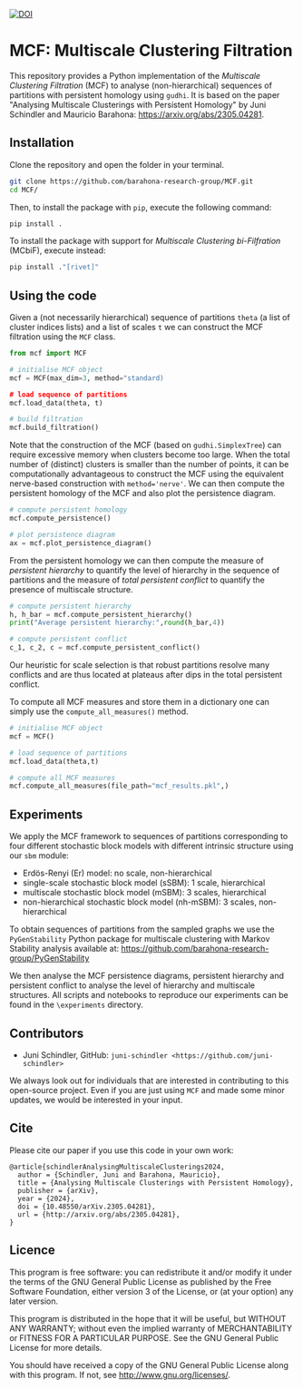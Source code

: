 [![DOI](https://zenodo.org/badge/486166159.svg)](https://zenodo.org/doi/10.5281/zenodo.12665882)

# MCF: Multiscale Clustering Filtration

This repository provides a Python implementation of the *Multiscale Clustering Filtration* (MCF) to analyse (non-hierarchical) sequences of partitions with persistent homology using `gudhi`. It is based on the paper "Analysing Multiscale Clusterings with Persistent Homology" by Juni Schindler and Mauricio Barahona: https://arxiv.org/abs/2305.04281.


## Installation
Clone the repository and open the folder in your terminal. 

```zsh
git clone https://github.com/barahona-research-group/MCF.git
cd MCF/
```

Then, to install the package with ``pip``, execute the following command:

```zsh
pip install .
```

To install the package with support for *Multiscale Clustering bi-Filfration* (MCbiF), execute instead:

```zsh
pip install ."[rivet]" 
```

## Using the code

Given a (not necessarily hierarchical) sequence of partitions `theta` (a list of cluster indices lists) and a list of scales `t` we can construct the MCF filtration using the `MCF` class.

```Python
from mcf import MCF

# initialise MCF object
mcf = MCF(max_dim=3, method="standard)

# load sequence of partitions
mcf.load_data(theta, t)

# build filtration
mcf.build_filtration()
```

Note that the construction of the MCF (based on `gudhi.SimplexTree`) can require excessive memory when clusters become too large. When the total number of (distinct) clusters is smaller than the number of points, it can be computationally advantageous to construct the MCF using the equivalent nerve-based construction with `method='nerve'`. We can then compute the persistent homology of the MCF and also plot the persistence diagram.

```Python
# compute persistent homology
mcf.compute_persistence()

# plot persistence diagram
ax = mcf.plot_persistence_diagram()
```

From the persistent homology we can then compute the measure of *persistent hierarchy* to quantify the level of hierarchy in the sequence of partitions and the measure of *total persistent conflict* to quantify the presence of multiscale structure. 

```Python
# compute persistent hierarchy
h, h_bar = mcf.compute_persistent_hierarchy()
print("Average persistent hierarchy:",round(h_bar,4))

# compute persistent conflict
c_1, c_2, c = mcf.compute_persistent_conflict()
```

Our heuristic for scale selection is that robust partitions resolve many conflicts and are thus located at plateaus after dips in the total persistent conflict.

To compute all MCF measures and store them in a dictionary one can simply use the `compute_all_measures()` method.

```Python
# initialise MCF object
mcf = MCF()

# load sequence of partitions
mcf.load_data(theta,t)

# compute all MCF measures
mcf.compute_all_measures(file_path="mcf_results.pkl",)
```


## Experiments

We apply the MCF framework to sequences of partitions corresponding to four different stochastic block models with different intrinsic structure using our `sbm` module:

- Erdös-Renyi (Er) model: no scale, non-hierarchical
- single-scale stochastic block model (sSBM): 1 scale, hierarchical
- multiscale stochastic block model (mSBM): 3 scales, hierarchical
- non-hierarchical stochastic block model (nh-mSBM): 3 scales, non-hierarchical

To obtain sequences of partitions from the sampled graphs we use the `PyGenStability` Python package for multiscale clustering with Markov Stability analysis available at: https://github.com/barahona-research-group/PyGenStability

We then analyse the MCF persistence diagrams, persistent hierarchy and persistent conflict to analyse the level of hierarchy and multiscale structures. All scripts and notebooks to reproduce our experiments can be found in the `\experiments` directory.

## Contributors

- Juni Schindler, GitHub: `juni-schindler <https://github.com/juni-schindler>`

We always look out for individuals that are interested in contributing to this open-source project. Even if you are just using `MCF` and made some minor updates, we would be interested in your input.

## Cite

Please cite our paper if you use this code in your own work:

```
@article{schindlerAnalysingMultiscaleClusterings2024,
  author = {Schindler, Juni and Barahona, Mauricio},
  title = {Analysing Multiscale Clusterings with Persistent Homology},
  publisher = {arXiv},
  year = {2024},
  doi = {10.48550/arXiv.2305.04281},
  url = {http://arxiv.org/abs/2305.04281},
}
```

## Licence

This program is free software: you can redistribute it and/or modify it under the terms of the GNU General Public License as published by the Free Software Foundation, either version 3 of the License, or (at your option) any later version.

This program is distributed in the hope that it will be useful, but WITHOUT ANY WARRANTY; without even the implied warranty of MERCHANTABILITY or FITNESS FOR A PARTICULAR PURPOSE. See the GNU General Public License for more details.

You should have received a copy of the GNU General Public License along with this program. If not, see http://www.gnu.org/licenses/.
